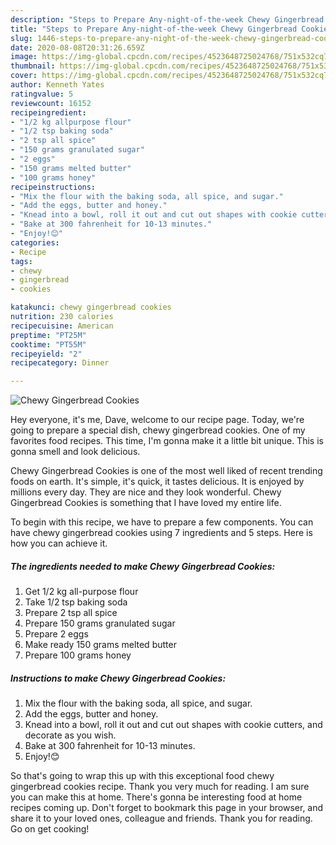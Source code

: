 ```yaml
---
description: "Steps to Prepare Any-night-of-the-week Chewy Gingerbread Cookies"
title: "Steps to Prepare Any-night-of-the-week Chewy Gingerbread Cookies"
slug: 1446-steps-to-prepare-any-night-of-the-week-chewy-gingerbread-cookies
date: 2020-08-08T20:31:26.659Z
image: https://img-global.cpcdn.com/recipes/4523648725024768/751x532cq70/chewy-gingerbread-cookies-recipe-main-photo.jpg
thumbnail: https://img-global.cpcdn.com/recipes/4523648725024768/751x532cq70/chewy-gingerbread-cookies-recipe-main-photo.jpg
cover: https://img-global.cpcdn.com/recipes/4523648725024768/751x532cq70/chewy-gingerbread-cookies-recipe-main-photo.jpg
author: Kenneth Yates
ratingvalue: 5
reviewcount: 16152
recipeingredient:
- "1/2 kg allpurpose flour"
- "1/2 tsp baking soda"
- "2 tsp all spice"
- "150 grams granulated sugar"
- "2 eggs"
- "150 grams melted butter"
- "100 grams honey"
recipeinstructions:
- "Mix the flour with the baking soda, all spice, and sugar."
- "Add the eggs, butter and honey."
- "Knead into a bowl, roll it out and cut out shapes with cookie cutters, and decorate as you wish."
- "Bake at 300 fahrenheit for 10-13 minutes."
- "Enjoy!😊"
categories:
- Recipe
tags:
- chewy
- gingerbread
- cookies

katakunci: chewy gingerbread cookies 
nutrition: 230 calories
recipecuisine: American
preptime: "PT25M"
cooktime: "PT55M"
recipeyield: "2"
recipecategory: Dinner

---
```



![Chewy Gingerbread Cookies](https://img-global.cpcdn.com/recipes/4523648725024768/751x532cq70/chewy-gingerbread-cookies-recipe-main-photo.jpg)

Hey everyone, it's me, Dave, welcome to our recipe page. Today, we're going to prepare a special dish, chewy gingerbread cookies. One of my favorites food recipes. This time, I'm gonna make it a little bit unique. This is gonna smell and look delicious.



Chewy Gingerbread Cookies is one of the most well liked of recent trending foods on earth. It's simple, it's quick, it tastes delicious. It is enjoyed by millions every day. They are nice and they look wonderful. Chewy Gingerbread Cookies is something that I have loved my entire life.


To begin with this recipe, we have to prepare a few components. You can have chewy gingerbread cookies using 7 ingredients and 5 steps. Here is how you can achieve it.

<!--inarticleads1-->

##### The ingredients needed to make Chewy Gingerbread Cookies:

1. Get 1/2 kg all-purpose flour
1. Take 1/2 tsp baking soda
1. Prepare 2 tsp all spice
1. Prepare 150 grams granulated sugar
1. Prepare 2 eggs
1. Make ready 150 grams melted butter
1. Prepare 100 grams honey




<!--inarticleads2-->

##### Instructions to make Chewy Gingerbread Cookies:

1. Mix the flour with the baking soda, all spice, and sugar.
1. Add the eggs, butter and honey.
1. Knead into a bowl, roll it out and cut out shapes with cookie cutters, and decorate as you wish.
1. Bake at 300 fahrenheit for 10-13 minutes.
1. Enjoy!😊




So that's going to wrap this up with this exceptional food chewy gingerbread cookies recipe. Thank you very much for reading. I am sure you can make this at home. There's gonna be interesting food at home recipes coming up. Don't forget to bookmark this page in your browser, and share it to your loved ones, colleague and friends. Thank you for reading. Go on get cooking!
